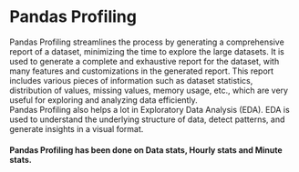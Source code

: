# **Pandas Profiling**

Pandas Profiling streamlines the process by generating a comprehensive report of a dataset, minimizing the time to explore the large datasets.
It is used to generate a complete and exhaustive report for the dataset, with many features and customizations in the generated report. This report includes various pieces of information such as dataset statistics, distribution of values, missing values, memory usage, etc., which are very useful for exploring and analyzing data efficiently. <br>
Pandas Profiling also helps a lot in Exploratory Data Analysis (EDA). EDA is used to understand the underlying structure of data, detect patterns, and generate insights in a visual format.

#### Pandas Profiling has been done on Data stats, Hourly stats and Minute stats.

